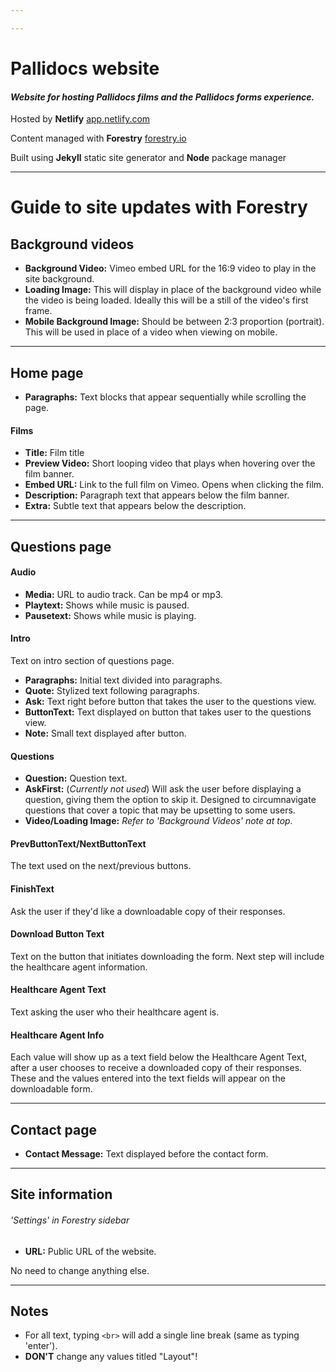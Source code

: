 ```yaml
---

---
```

# Pallidocs website

#### _Website for hosting Pallidocs films and the Pallidocs forms experience._

Hosted by **Netlify** [app.netlify.com](app.netlify.com)

Content managed with **Forestry** [forestry.io](www.forestry.io)

Built using **Jekyll** static site generator and **Node** package manager

---

# Guide to site updates with Forestry

## Background videos
- **Background Video:** Vimeo embed URL for the 16:9 video to play in the site background.
- **Loading Image:** This will display in place of the background video while the video is being loaded. Ideally this will be a still of the video's first frame.
- **Mobile Background Image:** Should be between 2:3 proportion (portrait). This will be used in place of a video when viewing on mobile.

---

## Home page
- **Paragraphs:** Text blocks that appear sequentially while scrolling the page.

#### Films
- **Title:** Film title
- **Preview Video:** Short looping video that plays when hovering over the film banner.
- **Embed URL:** Link to the full film on Vimeo. Opens when clicking the film.
- **Description:** Paragraph text that appears below the film banner.
- **Extra:** Subtle text that appears below the description.

---

## Questions page

#### Audio
- **Media:** URL to audio track. Can be mp4 or mp3.
- **Playtext:** Shows while music is paused.
- **Pausetext:** Shows while music is playing.

#### Intro
Text on intro section of questions page.
- **Paragraphs:** Initial text divided into paragraphs.
- **Quote:** Stylized text following paragraphs.
- **Ask:** Text right before button that takes the user to the questions view.
- **ButtonText:** Text displayed on button that takes user to the questions view.
- **Note:** Small text displayed after button.

#### Questions
- **Question:** Question text.
- **AskFirst:** (_Currently not used_) Will ask the user before displaying a question, giving them the option to skip it. Designed to circumnavigate questions that cover a topic that may be upsetting to some users.
- **Video/Loading Image:** _Refer to 'Background Videos' note at top._

#### PrevButtonText/NextButtonText
The text used on the next/previous buttons.

#### FinishText
Ask the user if they'd like a downloadable copy of their responses.

#### Download Button Text
Text on the button that initiates downloading the form. Next step will include the healthcare agent information.

#### Healthcare Agent Text
Text asking the user who their healthcare agent is.

#### Healthcare Agent Info
Each value will show up as a text field below the Healthcare Agent Text, after a user chooses to receive a downloaded copy of their responses. These and the values entered into the text fields will appear on the downloadable form.

---

## Contact page

- **Contact Message:** Text displayed before the contact form.

---

## Site information
###### _'Settings' in Forestry sidebar_

- **URL:** Public URL of the website.

No need to change anything else.

---

## Notes
- For all text, typing `<br>` will add a single line break (same as typing 'enter').
- **DON'T** change any values titled "Layout"!